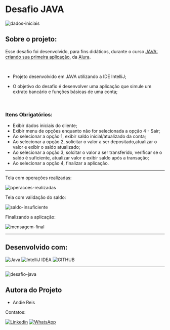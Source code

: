 <h1>Desafio JAVA</h1> 

![dados-iniciais](https://github.com/AndieReis/desafioInicial/assets/122743869/f33fbe18-5053-41e9-ace6-e0025d77ad99)


<h2>Sobre o projeto:</h2>


Esse desafio foi desenvolvido, para fins didáticos, durante o curso [JAVA: criando sua primeira aplicação.](https://cursos.alura.com.br/course/java-criando-primeira-aplicacao) da [Alura](https://cursos.alura.com.br/dashboard).

<br>

- Projeto desenvolvido em JAVA utilizando a IDE IntelliJ;
  
- O objetivo do desafio é desenvolver uma aplicação que simule um extrato bancário e funções básicas de uma conta;
<br>

<h3>Itens Obrigatórios:</h3>

- Exibir dados iniciais do cliente;
- Exibir menu de opções enquanto não for selecionada a opção 4 - Sair;
- Ao selecionar a opção 1, exibir saldo inicial/atualizado da conta;
- Ao selecionar a opção 2, solicitar o valor a ser depositado,atualizar o valor e exibir o saldo atualizado;
- Ao selecionar a opção 3, solcitar o valor a ser transferido, verificar se o saldo é suficiente, atualizar valor e exibir saldo após a transação;
- Ao selecionar a opção 4, finalizar a aplicação.

------------------------------------------------------------------------------------------------------------------------------------------------------------

Tela com operações realizadas:

![operacoes-realizadas](https://github.com/AndieReis/desafioInicial/assets/122743869/b53f8991-8e8d-49c7-a9a3-e86b1a041d9a)


Tela com validação do saldo:

![saldo-insuficiente](https://github.com/AndieReis/desafioInicial/assets/122743869/8f079251-da3a-4e1b-932c-7e054006d276)


Finalizando a aplicação:

![mensagem-final](https://github.com/AndieReis/desafioInicial/assets/122743869/044671c7-31f3-4240-9640-4de304f3f436)

--------------------------------------------------------------------------------------------------------------------
## Desenvolvido com:


![Java](https://img.shields.io/badge/java-%23ED8B00.svg?style=for-the-badge&logo=openjdk&logoColor=white)
![IntelliJ IDEA](https://img.shields.io/badge/IntelliJIDEA-000000.svg?style=for-the-badge&logo=intellij-idea&logoColor=white)
![GITHUB](https://img.shields.io/badge/GitHub-100000?style=for-the-badge&logo=github&logoColor=white)

--------------------------------------------------------------------------------

![desafio-java](https://github.com/AndieReis/desafioInicial/assets/122743869/5d82cab9-44c9-414c-8a08-394156a82a1d)


  
## Autora do Projeto

- Andie Reis


Contatos:

[![Linkedin](https://img.shields.io/badge/LinkedIn-0077B5?style=for-the-badge&logo=linkedin&logoColor=white)](https://www.linkedin.com/in/andiereis)
[![WhatsApp](https://img.shields.io/badge/WhatsApp-25D366?style=for-the-badge&logo=whatsapp&logoColor=white)](https://wa.me/55(12988379001))



